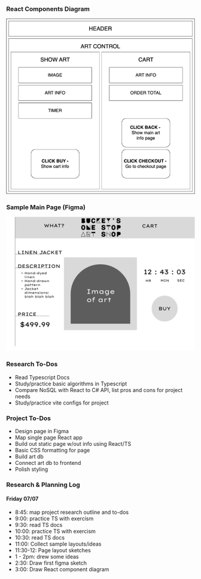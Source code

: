 ### React Components Diagram
![diagram of react components](./src/assets/buckeyscomponent.png)

### Sample Main Page (Figma)
![figma sketch of main page](./src/assets/figma_sketch.png)

### Research To-Dos
* Read Typescript Docs
* Study/practice basic algorithms in Typescript
* Compare NoSQL with React to C# API, list pros and cons for project needs
* Study/practice vite configs for project

### Project To-Dos
* Design page in Figma
* Map single page React app
* Build out static page w/out info using React/TS
* Basic CSS formatting for page
* Build art db
* Connect art db to frontend
* Polish styling

### Research & Planning Log
#### Friday 07/07

* 8:45: map project research outline and to-dos
* 9:00: practice TS with exercism
* 9:30: read TS docs
* 10:00: practice TS with exercism
* 10:30: read TS docs
* 11:00: Collect sample layouts/ideas
* 11:30-12: Page layout sketches
* 1 - 2pm: drew some ideas
* 2:30: Draw first figma sketch
* 3:00: Draw React component diagram